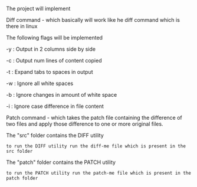 The project will implement

Diff command - which basically will work like he diff command which is there in linux

The following flags will be implemented

-y : Output in 2 columns side by side

-c : Output num lines of content copied

-t : Expand tabs to spaces in output

-w : Ignore all white spaces

-b : Ignore changes in amount of white space

-i : Ignore case difference in file content

Patch command - which takes the patch file containing the difference of two files and
                apply those difference to one or more original files.
                
The "src" folder contains the DIFF utility
    
    to run the DIFF utility run the diff-me file which is present in the src folder
    
The "patch" folder contains the PATCH utility
    
    to run the PATCH utility run the patch-me file which is present in the patch folder